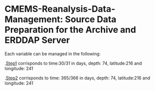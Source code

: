 # CMEMS-Reanalysis-Data-Management: Source Data Preparation for the Archive and ERDDAP Server

Each variable can be managed in the following:

.[Step1](https://github.com/007-Ozalp/CMEMS-Reanalysis-Data-Management/blob/main/step_1_CMEMS_REANALYSIS_AdriaticSea.ipynb) corrisponds to time:30/31 in days, depth: 74, latitude:216 and longitude: 241 

.[Step2](https://github.com/007-Ozalp/CMEMS-Reanalysis-Data-Management/blob/main/step_2_CMEMS_REANALYSIS_AdriaticSea.ipynb) corrisponds to time: 365/366 in days, depth: 74, latitude:216 and longitude: 241
